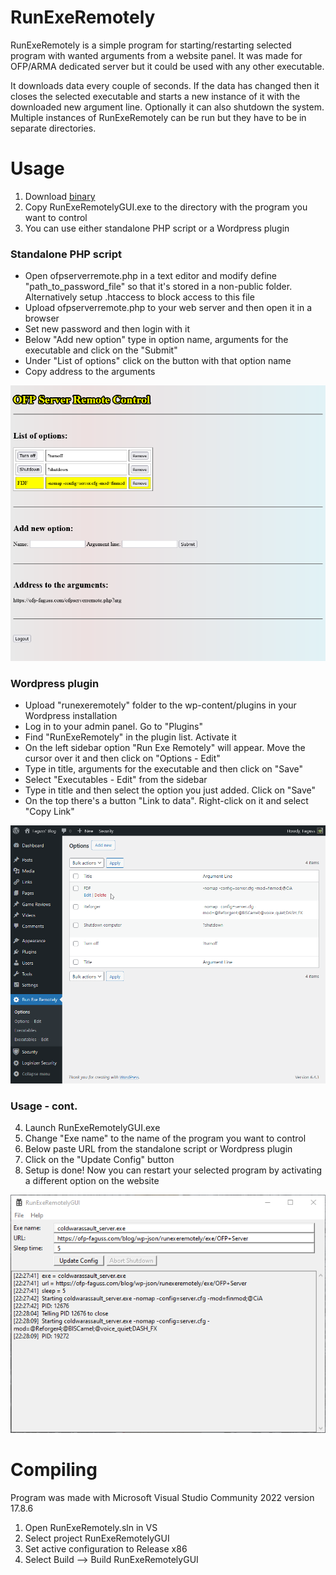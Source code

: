 
# RunExeRemotely
RunExeRemotely is a simple program for starting/restarting selected program with wanted arguments from a website panel. It was made for OFP/ARMA dedicated server but it could be used with any other executable.

It downloads data every couple of seconds. If the data has changed then it closes the selected executable and starts a new instance of it with the downloaded new argument line. Optionally it can also shutdown the system. Multiple instances of RunExeRemotely can be run but they have to be in separate directories.

# Usage

1. Download [binary](https://github.com/Faguss/RunExeRemotely/releases)
2. Copy RunExeRemotelyGUI.exe to the directory with the program you want to control
3. You can use either standalone PHP script or a Wordpress plugin

### Standalone PHP script

* Open ofpserverremote.php in a text editor and modify define "path_to_password_file" so that it's stored in a non-public folder. Alternatively setup .htaccess to block access to this file
* Upload ofpserverremote.php to your web server and then open it in a browser
* Set new password and then login with it
* Below "Add new option" type in option name, arguments for the executable and click on the "Submit"
* Under "List of options" click on the button with that option name
* Copy address to the arguments

<p align="center">
  <kbd><img src="screenshots/standalonephpscript.png"></kbd>
</p>

### Wordpress plugin

* Upload "runexeremotely" folder to the wp-content/plugins in your Wordpress installation
* Log in to your admin panel. Go to "Plugins"
* Find "RunExeRemotely" in the plugin list. Activate it
* On the left sidebar option "Run Exe Remotely" will appear. Move the cursor over it and then click on "Options - Edit"
* Type in title, arguments for the executable and then click on "Save"
* Select "Executables - Edit" from the sidebar
* Type in title and then select the option you just added. Click on "Save"
* On the top there's a button "Link to data". Right-click on it and select "Copy Link"

<p align="center">
  <kbd><img src="screenshots/wordpressplugin.png"></kbd>
</p>

### Usage - cont.

4. Launch RunExeRemotelyGUI.exe
5. Change "Exe name" to the name of the program you want to control
6. Below paste URL from the standalone script or Wordpress plugin
7. Click on the "Update Config" button
8. Setup is done! Now you can restart your selected program by activating a different option on the website

<p align="center">
  <kbd><img src="screenshots/runexeremotelygui.png"></kbd>
</p>

# Compiling

Program was made with Microsoft Visual Studio Community 2022 version 17.8.6

1. Open RunExeRemotely.sln in VS
2. Select project RunExeRemotelyGUI
3. Set active configuration to Release x86
4. Select Build --> Build RunExeRemotelyGUI
